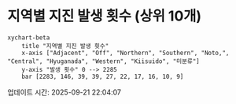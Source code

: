 # 지역별 지진 발생 횟수 (상위 10개)

```mermaid
xychart-beta
    title "지역별 지진 발생 횟수"
    x-axis ["Adjacent", "Off", "Northern", "Southern", "Noto,", "Central", "Hyuganada", "Western", "Kiisuido", "미분류"]
    y-axis "발생 횟수" 0 --> 2285
    bar [2283, 146, 39, 39, 27, 22, 17, 16, 10, 9]
```

업데이트 시간: 2025-09-21 22:04:07
